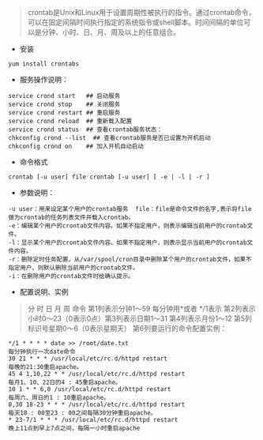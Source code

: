 > crontab是Unix和Linux用于设置周期性被执行的指令。通过crontab命令，可以在固定间隔时间执行指定的系统指令或shell脚本。时间间隔的单位可以是分钟、小时、日、月、周及以上的任意组合。 

- 安装

~~~
yum install crontabs 
~~~

- 服务操作说明：

~~~
service crond start   ## 启动服务 
service crond stop    ## 关闭服务 
service crond restart ## 重启服务 
service crond reload  ## 重新载入配置 
service crond status  ## 查看crontab服务状态：
chkconfig crond --list  ## 查看crontab服务是否已设置为开机启动 
chkconfig crond on    ## 加入开机自动启动 
~~~

- 命令格式 

~~~
crontab [-u user] file crontab [-u user] [ -e | -l | -r ] 
~~~

- 参数说明：

~~~
-u user：用来设定某个用户的crontab服务  file：file是命令文件的名字,表示将file做为crontab的任务列表文件并载入crontab。
-e：编辑某个用户的crontab文件内容。如果不指定用户，则表示编辑当前用户的crontab文件。
-l：显示某个用户的crontab文件内容。如果不指定用户，则表示显示当前用户的crontab文件内容。
-r：删除定时任务配置，从/var/spool/cron目录中删除某个用户的crontab文件，如果不指定用户，则默认删除当前用户的crontab文件。 
-i：在删除用户的crontab文件时给确认提示。 
~~~

- 配置说明、实例 

> 分  时  日  月  周  命令  第1列表示分钟1～59 每分钟用*或者 */1表示  第2列表示小时0～23（0表示0点）第3列表示日期1～31  第4列表示月份1～12  第5列标识号星期0～6（0表示星期天）  第6列要运行的命令配置实例：

~~~properties
*/1 * * * * date >> /root/date.txt
每分钟执行一次date命令
30 21 * * * /usr/local/etc/rc.d/httpd restart  
每晚的21:30重启apache。  
45 4 1,10,22 * * /usr/local/etc/rc.d/httpd restart  
每月1、10、22日的4 : 45重启apache。  
10 1 * * 6,0 /usr/local/etc/rc.d/httpd restart  
每周六、周日的1 : 10重启apache。  
0,30 18-23 * * * /usr/local/etc/rc.d/httpd restart  
每天18 : 00至23 : 00之间每隔30分钟重启apache。  
* 23-7/1 * * * /usr/local/etc/rc.d/httpd restart  
晚上11点到早上7点之间，每隔一小时重启apache
~~~

